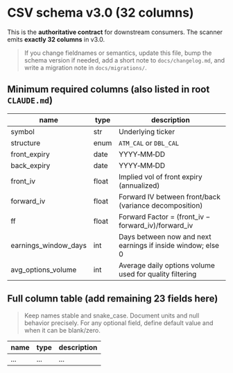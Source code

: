 # CSV schema v3.0 (32 columns)

This is the **authoritative contract** for downstream consumers. The scanner emits **exactly 32 columns** in v3.0.

> If you change fieldnames or semantics, update this file, bump the schema version if needed, add a short note to `docs/changelog.md`, and write a migration note in `docs/migrations/`.

## Minimum required columns (also listed in root `CLAUDE.md`)

| name                | type   | description |
|---------------------|--------|-------------|
| symbol              | str    | Underlying ticker |
| structure           | enum   | `ATM_CAL` or `DBL_CAL` |
| front_expiry        | date   | YYYY‑MM‑DD |
| back_expiry         | date   | YYYY‑MM‑DD |
| front_iv            | float  | Implied vol of front expiry (annualized) |
| forward_iv          | float  | Forward IV between front/back (variance decomposition) |
| ff                  | float  | Forward Factor = (front_iv − forward_iv)/forward_iv |
| earnings_window_days| int    | Days between now and next earnings if inside window; else 0 |
| avg_options_volume  | int    | Average daily options volume used for quality filtering |

## Full column table (add remaining 23 fields here)

> Keep names stable and snake_case. Document units and null behavior precisely.
> For any optional field, define default value and when it can be blank/zero.

| name | type | description |
|------|------|-------------|
| ...  | ...  | ...         |

